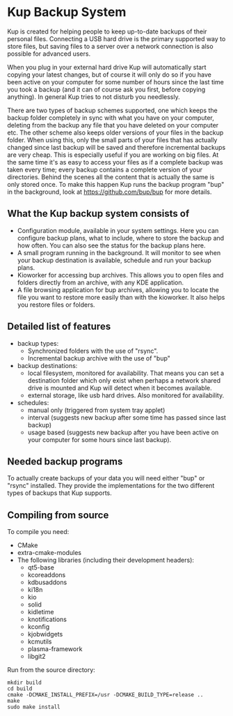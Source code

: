 # Kup Backup System #

Kup is created for helping people to keep up-to-date backups of their personal files. Connecting a USB hard drive is the primary supported way to store files, but saving files to a server over a network connection is also possible for advanced users.

When you plug in your external hard drive Kup will automatically start copying your latest changes, but of course it will only do so if you have been active on your computer for some number of hours since the last time you took a backup (and it can of course ask you first, before copying anything).
In general Kup tries to not disturb you needlessly.

There are two types of backup schemes supported, one which keeps the backup folder completely in sync with what you have on your computer, deleting from the backup any file that you have deleted on your computer etc. The other scheme also keeps older versions of your files in the backup folder. When using this, only the small parts of your files that has actually changed since last backup will be saved and therefore incremental backups are very cheap. This is especially useful if you are working on big files. At the same time it's as easy to access your files as if a complete backup was taken every time; every backup contains a complete version of your directories. Behind the scenes all the content that is actually the same is only stored once. To make this happen Kup runs the backup program "bup" in the background, look at https://github.com/bup/bup for more details.

## What the Kup backup system consists of ##
- Configuration module, available in your system settings. Here you can configure backup plans, what to include, where to store the backup and how often. You can also see the status for the backup plans here.
- A small program running in the background. It will monitor to see when your backup destination is available, schedule and run your backup plans.
- Kioworker for accessing bup archives. This allows you to open files and folders directly from an archive, with any KDE application.
- A file browsing application for bup archives, allowing you to locate the file you want to restore more easily than with the kioworker. It also helps you restore files or folders.

## Detailed list of features ##
- backup types:
  - Synchronized folders with the use of "rsync".
  - Incremental backup archive with the use of "bup"
- backup destinations:
  - local filesystem, monitored for availability. That means you can set a destination folder which only exist when perhaps a network shared drive is mounted and Kup will detect when it becomes available.
  - external storage, like usb hard drives. Also monitored for availability.
- schedules:
  - manual only (triggered from system tray applet)
  - interval (suggests new backup after some time has passed since last backup)
  - usage based (suggests new backup after you have been active on your computer for some hours since last backup).

## Needed backup programs ##

To actually create backups of your data you will need either "bup" or "rsync" installed. They
provide the implementations for the two different types of backups that Kup supports.

## Compiling from source ##
To compile you need:
- CMake
- extra-cmake-modules
- The following libraries (including their development headers):
  - qt5-base
  - kcoreaddons
  - kdbusaddons
  - ki18n
  - kio
  - solid
  - kidletime
  - knotifications
  - kconfig
  - kjobwidgets
  - kcmutils
  - plasma-framework
  - libgit2

Run from the source directory:
```
mkdir build
cd build
cmake -DCMAKE_INSTALL_PREFIX=/usr -DCMAKE_BUILD_TYPE=release ..
make
sudo make install
```
